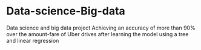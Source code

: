 # Data-science-Big-data
Data science and big data project
Achieving an accuracy of more than 90% over the amount-fare of Uber drives after learning the model using a tree and linear regression

